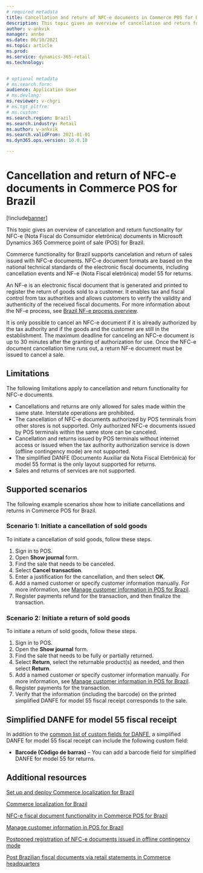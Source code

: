```yaml
---
# required metadata
title: Cancellation and return of NFC-e documents in Commerce POS for Brazil
description: This topic gives an overview of cancellation and return functionality for NFC-e (Nota Fiscal do Consumidor eletrônica) documents in Microsoft Dynamics 365 Commerce point of sale (POS) for Brazil.
author: v-ankvik
manager: annbe
ms.date: 06/10/2021
ms.topic: article
ms.prod: 
ms.service: dynamics-365-retail
ms.technology: 


# optional metadata
# ms.search.form:  
audience: Application User
# ms.devlang: 
ms.reviewer: v-chgri
# ms.tgt_pltfrm: 
# ms.custom: 
ms.search.region: Brazil
ms.search.industry: Retail
ms.author: v-ankvik
ms.search.validFrom: 2021-01-01
ms.dyn365.ops.version: 10.0.18

---
```


# Cancellation and return of NFC-e documents in Commerce POS for Brazil

[!include[banner](../includes/banner.md)]

This topic gives an overview of cancelation and return functionality for NFC-e (Nota Fiscal do Consumidor eletrônica) documents in Microsoft Dynamics 365 Commerce point of sale (POS) for Brazil.

Commerce functionality for Brazil supports cancelation and return of sales issued with NFC-e documents. NFC-e document formats are based on the national technical standards of the electronic fiscal documents, including cancellation events and NF-e (Nota Fiscal eletrônica) model 55 for returns. 

An NF-e is an electronic fiscal document that is generated and printed to register the return of goods sold to a customer. It enables tax and fiscal control from tax authorities and allows customers to verify the validity and authenticity of the received fiscal documents. For more information about the NF-e process, see [Brazil NF-e process overview](../../finance/localizations/latam-bra-nf-e-process.md).

It is only possible to cancel an NFC-e document if it is already authorized by the tax authority and if the goods and the customer are still in the establishment. The maximum deadline for canceling an NFC-e document is up to 30 minutes after the granting of authorization for use. Once the NFC-e document cancellation time runs out, a return NF-e document must be issued to cancel a sale.

## Limitations

The following limitations apply to cancellation and return functionality for NFC-e documents.

- Cancellations and returns are only allowed for sales made within the same state. Interstate operations are prohibited.
- The cancellation of NFC-e documents authorized by POS terminals from other stores is not supported. Only authorized NFC-e documents issued by POS terminals within the same store can be canceled. 
- Cancellation and returns issued by POS terminals without internet access or issued when the tax authority authorization service is down (offline contingency mode) are not supported.
- The simplified DANFE (Documento Auxiliar da Nota Fiscal Eletrônica) for model 55 format is the only layout supported for returns.
- Sales and returns of services are not supported.

## Supported scenarios

The following example scenarios show how to initiate cancellations and returns in Commerce POS for Brazil.

### Scenario 1: Initiate a cancellation of sold goods

To initiate a cancellation of sold goods, follow these steps.

1. Sign in to POS.
1. Open **Show journal** form.
1. Find the sale that needs to be canceled.
1. Select **Cancel transaction**.
1. Enter a justification for the cancellation, and then select **OK**.
1. Add a named customer or specify customer information manually. For more information, see [Manage customer information in POS for Brazil](latam-bra-customer-information.md).
1. Register payments refund for the transaction, and then finalize the transaction.

### Scenario 2: Initiate a return of sold goods

To initiate a return of sold goods, follow these steps.

1. Sign in to POS.
1. Open the **Show journal** form.
1. Find the sale that needs to be fully or partially returned.
1. Select **Return**, select the returnable product(s) as needed, and then select **Return**.
1. Add a named customer or specify customer information manually. For more information, see [Manage customer information in POS for Brazil](latam-bra-customer-information.md).
1. Register payments for the transaction.
1. Verify that the information (including the barcode) on the printed simplified DANFE for model 55 fiscal receipt corresponds to the sale.

## Simplified DANFE for model 55 fiscal receipt

In addition to the [common list of custom fields for DANFE](latam-bra-nfce.md#danfe-fiscal-receipt-custom-fields), a simplified DANFE for model 55 fiscal receipt can include the following custom field:
- **Barcode (Código de barras)** – You can add a barcode field for simplified DANFE for model 55 for returns.

## Additional resources

[Set up and deploy Commerce localization for Brazil](latam-bra-deployment.md) 

[Commerce localization for Brazil](latam-bra-commerce-localization.md) 

[NFC-e fiscal document functionality in Commerce POS for Brazil](latam-bra-nfce.md)

[Manage customer information in POS for Brazil](latam-bra-customer-information.md)

[Postponed registration of NFC-e documents issued in offline contingency mode](latam-bra-nfce-contingency-mode.md)

[Post Brazilian fiscal documents via retail statements in Commerce headquarters](latam-bra-retail-statements.md)
